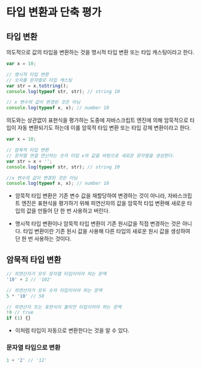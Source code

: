 # 타입 변환과 단축 평가
## 타입 변환
의도적으로 값의 타입을 변환하는 것을 명시적 타입 변환 또는 타입 캐스팅이라고 한다.

``` javascript
var x = 10;

// 명시적 타입 변환
// 숫자를 문자열로 타입 캐스팅
var str = x.toString();
console.log(typeof str, str); // string 10

// x 변수의 값이 변경된 것은 아님
console.log(typeof x, x); // number 10
```

의도와는 상관없이 표현식을 평가하는 도중에 자바스크립트 엔진에 의해 암묵적으로 타입이 자동 변환되기도 하는데 이를 암묵적 타입 변환 또는 타입 강제 변환이라고 한다. 

``` javascript
var x = 10;

// 암묵적 타입 변환
// 문자열 연결 연산자는 숫자 타입 x의 값을 바탕으로 새로운 문자열을 생성한다.
var str = x + '';
console.log(typeof str, str); // string 10

//x 변수의 값이 변경된 것은 아님
console.log(typeof x, x); // number 10
```

- 암묵적 타입 변환은 기존 변수 값을 재할당하여 변경하는 것이 아니라, 자바스크립트 엔진은 표현식을 평가하기 위해 피연산자의 값을 암묵적 타입 변환해 새로운 타입의 값을 만들어 단 한 번 사용하고 버린다.

- 명시적 타입 변환이나 암묵적 타입 변환이 기존 원시값을 직접 변경하는 것은 아니다. 타입 변환이란 기존 원시 값을 사용해 다른 타입의 새로운 원시 값을 생성하여 단 한 번 사용하는 것이다.

## 암묵적 타입 변환
``` javascript
// 피연산자가 모두 문자열 타입이어야 하는 문맥
'10' + 2 // '102'

// 피연산자가 모두 숫자 타입이어야 하는 문맥
5 * '10' // 50

// 피연산자 또는 표현식이 불리언 타입이어야 하는 문맥
!0 // true
if (1) {}
```

- 이처럼 타입이 자동으로 변환한다는 것을 알 수 있다. 

### 문자열 타입으로 변환
``` javascript
1 + '2' // '12'
```